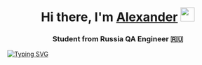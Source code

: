 <h1 align="center">Hi there, I'm <a href="https://my.sky.pro/" target="_blank">Alexander</a> 
<img src="https://github.com/blackcater/blackcater/raw/main/images/Hi.gif" height="32"/></h1>
<h3 align="center">Student from Russia QA Engineer 🇷🇺</h3>






[![Typing SVG](https://readme-typing-svg.herokuapp.com?color=%#000000&lines=Computer+science+IT)](https://git.io/typing-svg)
